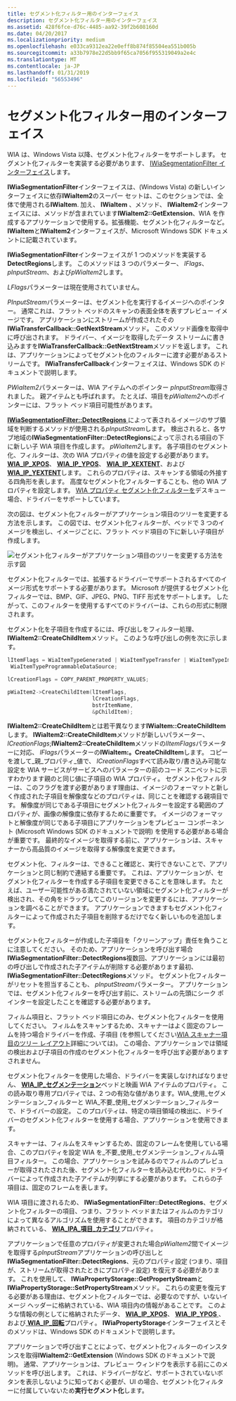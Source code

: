 ```yaml
---
title: セグメント化フィルター用のインターフェイス
description: セグメント化フィルター用のインターフェイス
ms.assetid: 428f6fce-d76c-4485-aa92-39f2b608160d
ms.date: 04/20/2017
ms.localizationpriority: medium
ms.openlocfilehash: e033ca9312ea22e0eff8b874f85504ea551b005b
ms.sourcegitcommit: a33b7978e22d5bb9f65ca7056f955319049a2e4c
ms.translationtype: MT
ms.contentlocale: ja-JP
ms.lasthandoff: 01/31/2019
ms.locfileid: "56553496"
---
```

# <a name="interfaces-for-segmentation-filters"></a>セグメント化フィルター用のインターフェイス





WIA は、Windows Vista 以降、セグメント化フィルターをサポートします。 セグメント化フィルターを実装する必要があります、 [IWiaSegmentationFilter インターフェイス](https://msdn.microsoft.com/library/windows/hardware/ff545035)します。

**IWiaSegmentationFilter**インターフェイスは、(Windows Vista) の新しいインターフェイスに依存**IWiaItem2**のスーパー セットは、このセクションでは、全体で使用される**IWiaItem**. 加え、 **IWiaItem** 、メソッド、 **IWiaItem2**インターフェイスには、メソッドが含まれています**IWiaItem2::GetExtension**、WIA を作成するアプリケーションで使用する。拡張機能、セグメント化フィルターなど。 **IWiaItem**と**IWiaItem2**インターフェイスが、Microsoft Windows SDK ドキュメントに記載されています。

**IWiaSegmentationFilter**インターフェイスが 1 つのメソッドを実装する**DetectRegions**します。 このメソッドは 3 つのパラメーター、 *lFlags*、 *pInputStream*、および*pWiaItem2*します。

*LFlags*パラメーターは現在使用されていません。

*PInputStream*パラメーターは、セグメント化を実行するイメージへのポインター。 通常これは、フラット ベッドのスキャンの表面全体を表すプレビュー イメージです。 アプリケーションにストリームが作成されたその**IWiaTransferCallback::GetNextStream**メソッド。 このメソッド画像を取得中に呼び出されます。 ドライバー、イメージを取得したデータ ストリームに書き込みますを**IWiaTransferCallback::GetNextStream**メソッドを返します。 これは、アプリケーションによってセグメント化のフィルターに渡す必要があるストリームです。 **IWiaTransferCallback**インターフェイスは、Windows SDK のドキュメントで説明します。

*PWiaItem2*パラメーターは、WIA アイテムへのポインター *pInputStream*取得されました。 親アイテムとも呼ばれます。 たとえば、項目を*pWiaItem2*へのポインターには、フラット ベッド項目可能性があります。

[ **IWiaSegmentationFilter::DetectRegions** ](https://msdn.microsoft.com/library/windows/hardware/ff545030)によって表されるイメージのサブ領域を判断するメソッドが使用される*pInputStream*します。 検出されると、各サブ地域の**IWiaSegmentationFilter::DetectRegions**によって示される項目の下に新しい子 WIA 項目を作成します。 *pWiaItem2*します。 各子項目のセグメント化、フィルターは、次の WIA プロパティの値を設定する必要があります。[**WIA\_IP\_XPOS**](https://msdn.microsoft.com/library/windows/hardware/ff552663)、 [ **WIA\_IP\_YPOS**](https://msdn.microsoft.com/library/windows/hardware/ff552671)、 [ **WIA\_IP\_XEXTENT**](https://msdn.microsoft.com/library/windows/hardware/ff552661)、および[ **WIA\_IP\_YEXTENT**](https://msdn.microsoft.com/library/windows/hardware/ff552669)します。 これらのプロパティは、スキャンする領域の外接する四角形を表します。 高度なセグメント化フィルターすることも、他の WIA プロパティを設定します。 [WIA プロパティ セグメント化フィルターを](wia-properties-for-segmentation-filters.md)デスキュー場合、ドライバーをサポートしています。

次の図は、セグメント化フィルターがアプリケーション項目のツリーを変更する方法を示します。 この図では、セグメント化フィルターが、ベッドで 3 つのイメージを検出し、イメージごとに、フラット ベッド項目の下に新しい子項目が作成します。

![セグメント化フィルターがアプリケーション項目のツリーを変更する方法を示す図](images/art-segmentation2.png)

セグメント化フィルターでは、拡張するドライバーでサポートされるすべてのイメージ形式をサポートする必要があります。 Microsoft が提供するセグメント化フィルターでは、BMP、GIF、JPEG、PNG、TIFF 形式をサポートします。 したがって、このフィルターを使用するすべてのドライバーは、これらの形式に制限されます。

セグメント化を子項目を作成するには、呼び出しをフィルター処理、 **IWiaItem2::CreateChildItem**メソッド。 このような呼び出しの例を次に示します。

```cpp
lItemFlags = WiaItemTypeGenerated | WiaItemTypeTransfer | WiaItemTypeImage | WiaItemTypeFile |
 WiaItemTypeProgrammableDataSource;

lCreationFlags = COPY_PARENT_PROPERTY_VALUES;

pWiaItem2->CreateChildItem(lItemFlags,
                           lCreationFlags,
                           bstrItemName,
                           &pChildItem);
```

**IWiaItem2::CreateChildItem**とは若干異なります**IWiaItem::CreateChildItem**します。 **IWiaItem2::CreateChildItem**メソッドが新しいパラメーター、 *lCreationFlags*;**IWiaItem2::CreateChildItem**メソッドの*lItemFlags*パラメーターに対応、 *lFlags*パラメーターの**IWiaItem:。CreateChildItem**します。 コピーを渡して\_親\_プロパティ\_値で、 *lCreationFlags*すべて読み取り/書き込み可能な設定を WIA サービスがサービスへのパラメーターの前のコード スニペットに示すわかります親のと同じ値に子項目の WIA プロパティ。 セグメント化フィルターは、このフラグを渡す必要があります理由は、イメージのフォーマットと新しく作成された子項目を解像度などのプロパティは、同じことを確認する親項目です。 解像度が同じである子項目にセグメント化フィルターを設定する範囲のプロパティが、画像の解像度に依存するために重要です。 イメージのフォーマットと解像度が同じである子項目にアプリケーションをプレビュー コンポーネント (Microsoft Windows SDK のドキュメントで説明) を使用する必要がある場合が重要です。 最終的なイメージを取得する前に、アプリケーションは、スキャナーから高品質のイメージを取得する解像度を変更できます。

セグメント化、フィルターは、できること確認と、実行できないことで、アプリケーションと同じ制約で連結する重要です。 これは、アプリケーションが、セグメント化フィルターを作成する子項目を変更できることを意味します。 たとえば、ユーザー可能性がある満たされていない領域にセグメント化フィルターが検出され、その角をドラッグしてこのリージョンを変更するには、アプリケーションを調べることができます。 アプリケーションできますもセグメント化フィルターによって作成された子項目を削除するだけでなく新しいものを追加します。

セグメント化フィルターが作成した子項目を「クリーンアップ」責任を負うことに注意してください。 そのため、アプリケーションを呼び出す場合**IWiaSegmentationFilter::DetectRegions**複数回、アプリケーションには最初の呼び出しで作成された子アイテムが削除する必要があります最初、 **IWiaSegmentationFilter::DetectRegions**メソッド。 セグメント化フィルターがリセットを担当することも、 *pInputStream*パラメーター。 アプリケーションでは、セグメント化フィルターを呼び出す前に、ストリームの先頭にシーク ポインターを設定したことを確認する必要があります。

フィルム項目と、フラット ベッド項目にのみ、セグメント化フィルターを使用してください。 フィルムをスキャンするため、スキャナーはよく固定のフレームを持つ場合ドライバーを作成、子項目 (を参照してください[WIA スキャナー項目のツリー レイアウト](wia-scanner-item-tree-layout.md)詳細については)。 この場合、アプリケーションでは領域の検出および子項目の作成のセグメント化フィルターを呼び出す必要がありますされません。

セグメント化フィルターを使用した場合、ドライバーを実装しなければなりません、 [ **WIA\_IP\_セグメンテーション**](https://msdn.microsoft.com/library/windows/hardware/ff552649)ベッドと映画 WIA アイテムのプロパティ。 この読み取り専用プロパティでは、2 つの有効な値があります。WIA\_使用\_セグメンテーション\_フィルターと WIA\_不要\_使用\_セグメンテーション\_フィルターで、ドライバーの設定。 このプロパティは、特定の項目領域の検出に、ドライバーのセグメント化フィルターを使用する場合、アプリケーションを使用できます。

スキャナーは、フィルムをスキャンするため、固定のフレームを使用している場合、このプロパティを設定 WIA を\_不要\_使用\_セグメンテーション\_フィルム項目フィルター。 この場合、アプリケーションを試みるのでフィルムのプレビューが取得されたされた後、セグメント化フィルターを読み込む代わりに、ドライバーによって作成された子アイテムが列挙にする必要があります。 これらの子項目は、固定のフレームを表します。

WIA 項目に渡されるため、 **IWiaSegmentationFilter::DetectRegions**、セグメント化フィルターの項目、つまり、フラット ベッドまたはフィルムのカテゴリによって異なるアルゴリズムを使用することができます。 項目のカテゴリが格納されている、 [ **WIA\_IPA\_項目\_カテゴリ**](https://msdn.microsoft.com/library/windows/hardware/ff551581)プロパティ。

アプリケーションで任意のプロパティが変更された場合*pWiaItem2*間でイメージを取得する*pInputStream*アプリケーションの呼び出しと**IWiaSegmentationFilter::DetectRegions**、元のプロパティ設定 (つまり、項目が、ストリームが取得されたときにプロパティ設定) を復元する必要があります。 これを使用して、 **IWiaPropertyStorage::GetPropertyStream**と**IWiaPropertyStorage::SetPropertyStream**メソッド。 これらの変更を復元する必要がある理由は、セグメント化フィルターでは、必要なのですが、いないイメージ ヘッダーに格納されている、WIA 項目内の情報があることです。 このような情報の例としてに格納されたデータ、 [ **WIA\_IP\_XPOS**](https://msdn.microsoft.com/library/windows/hardware/ff552663)、 [ **WIA\_IP\_YPOS** ](https://msdn.microsoft.com/library/windows/hardware/ff552671)、および[ **WIA\_IP\_回転**](https://msdn.microsoft.com/library/windows/hardware/ff552648)プロパティ。 **IWiaPropertyStorage**インターフェイスとそのメソッドは、Windows SDK のドキュメントで説明します。

アプリケーションで呼び出すことによって、セグメント化フィルターのインスタンスを取得**IWiaItem2::GetExtension** (Windows SDK のドキュメントで説明)。 通常、アプリケーションは、プレビュー ウィンドウを表示する前にこのメソッドを呼び出します。 これは、ドライバーがなど、サポートされていないボタンを表示しないように知っておく必要が、UI の場合、セグメント化フィルターに付属していないため**実行セグメント化**します。

 

 




